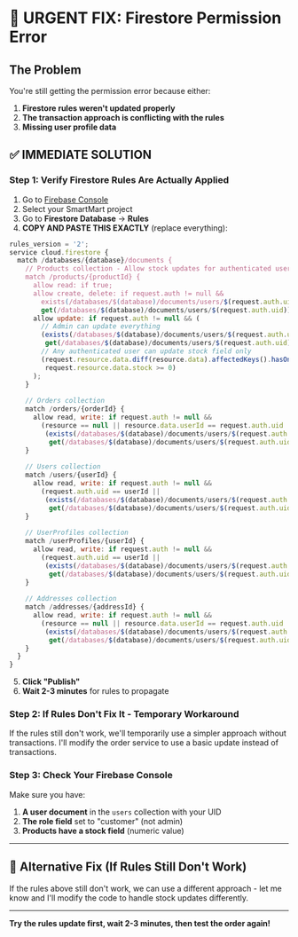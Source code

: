 # 🚨 URGENT FIX: Firestore Permission Error

## The Problem
You're still getting the permission error because either:
1. **Firestore rules weren't updated properly**
2. **The transaction approach is conflicting with the rules**
3. **Missing user profile data**

## ✅ IMMEDIATE SOLUTION

### Step 1: Verify Firestore Rules Are Actually Applied

1. Go to [Firebase Console](https://console.firebase.google.com/)
2. Select your SmartMart project
3. Go to **Firestore Database** → **Rules**
4. **COPY AND PASTE THIS EXACTLY** (replace everything):

```javascript
rules_version = '2';
service cloud.firestore {
  match /databases/{database}/documents {
    // Products collection - Allow stock updates for authenticated users
    match /products/{productId} {
      allow read: if true;
      allow create, delete: if request.auth != null && 
        exists(/databases/$(database)/documents/users/$(request.auth.uid)) &&
        get(/databases/$(database)/documents/users/$(request.auth.uid)).data.role in ['admin', 'superAdmin'];
      allow update: if request.auth != null && (
        // Admin can update everything
        (exists(/databases/$(database)/documents/users/$(request.auth.uid)) &&
         get(/databases/$(database)/documents/users/$(request.auth.uid)).data.role in ['admin', 'superAdmin']) ||
        // Any authenticated user can update stock field only
        (request.resource.data.diff(resource.data).affectedKeys().hasOnly(['stock']) &&
         request.resource.data.stock >= 0)
      );
    }
    
    // Orders collection
    match /orders/{orderId} {
      allow read, write: if request.auth != null && 
        (resource == null || resource.data.userId == request.auth.uid || 
         (exists(/databases/$(database)/documents/users/$(request.auth.uid)) &&
          get(/databases/$(database)/documents/users/$(request.auth.uid)).data.role in ['admin', 'superAdmin']));
    }
    
    // Users collection
    match /users/{userId} {
      allow read, write: if request.auth != null && 
        (request.auth.uid == userId || 
         (exists(/databases/$(database)/documents/users/$(request.auth.uid)) &&
          get(/databases/$(database)/documents/users/$(request.auth.uid)).data.role in ['admin', 'superAdmin']));
    }
    
    // UserProfiles collection
    match /userProfiles/{userId} {
      allow read, write: if request.auth != null && 
        (request.auth.uid == userId || 
         (exists(/databases/$(database)/documents/users/$(request.auth.uid)) &&
          get(/databases/$(database)/documents/users/$(request.auth.uid)).data.role in ['admin', 'superAdmin']));
    }
    
    // Addresses collection
    match /addresses/{addressId} {
      allow read, write: if request.auth != null && 
        (resource == null || resource.data.userId == request.auth.uid || 
         (exists(/databases/$(database)/documents/users/$(request.auth.uid)) &&
          get(/databases/$(database)/documents/users/$(request.auth.uid)).data.role in ['admin', 'superAdmin']));
    }
  }
}
```

5. **Click "Publish"**
6. **Wait 2-3 minutes** for rules to propagate

### Step 2: If Rules Don't Fix It - Temporary Workaround

If the rules still don't work, we'll temporarily use a simpler approach without transactions. I'll modify the order service to use a basic update instead of transactions.

### Step 3: Check Your Firebase Console

Make sure you have:
1. **A user document** in the `users` collection with your UID
2. **The role field** set to "customer" (not admin)
3. **Products have a stock field** (numeric value)

---

## 🔧 Alternative Fix (If Rules Still Don't Work)

If the rules above still don't work, we can use a different approach - let me know and I'll modify the code to handle stock updates differently.

---

**Try the rules update first, wait 2-3 minutes, then test the order again!**